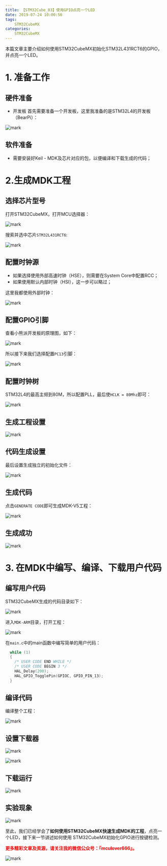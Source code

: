 ```yaml
---
title: 【STM32Cube_03】使用GPIO点亮一个LED
date: 2019-07-24 10:00:56
tags:
    STM32CubeMX
categories:
    STM32CubeMX
---
```


本篇文章主要介绍如何使用STM32CubeMX初始化STM32L431RCT6的GPIO，并点亮一个LED。
<!--more-->
# 1. 准备工作
## 硬件准备
- 开发板
首先需要准备一个开发板，这里我准备的是STM32L4的开发板（BearPi）：

![mark](http://mculover666.cn/image/20190806/9uiPTi5odYSj.png?imageslim)

## 软件准备
- 需要安装好Keil - MDK及芯片对应的包，以便编译和下载生成的代码；

# 2.生成MDK工程
## 选择芯片型号
打开STM32CubeMX，打开MCU选择器：

![mark](http://mculover666.cn/image/20190806/gBP6glmUSH80.png?imageslim)

搜索并选中芯片`STM32L431RCT6`:

![mark](http://mculover666.cn/image/20190806/gnyHwdl53uVD.png?imageslim)

## 配置时钟源

- 如果选择使用外部高速时钟（HSE），则需要在System Core中配置RCC；
- 如果使用默认内部时钟（HSI），这一步可以略过；

这里我都使用外部时钟：

![mark](http://mculover666.cn/image/20190806/k593lGGb5tlW.png?imageslim)

## 配置GPIO引脚

查看小熊派开发板的原理图，如下：

![mark](http://mculover666.cn/image/20190812/5iCtQUfKbgzA.png?imageslim)

所以接下来我们选择配置`PC13`引脚：

![mark](http://mculover666.cn/image/20190812/Ad3UrGCsgjXr.png?imageslim)

## 配置时钟树
STM32L4的最高主频到80M，所以配置PLL，最后使`HCLK = 80Mhz`即可：

![mark](http://mculover666.cn/image/20190806/1TQg7frjRpVr.png?imageslim)

## 生成工程设置

![mark](http://mculover666.cn/image/20190812/JRur8DQQ4saC.png?imageslim)

## 代码生成设置

最后设置生成独立的初始化文件：

![mark](http://mculover666.cn/image/20190812/PwTCS6QzHiyG.png?imageslim)

## 生成代码

点击`GENERATE CODE`即可生成MDK-V5工程：

![mark](http://mculover666.cn/image/20190806/s0jGhLBWW6Cm.png?imageslim)

## 生成成功

![mark](http://mculover666.cn/image/20190812/Rut0y7ovQGsf.png?imageslim)

# 3. 在MDK中编写、编译、下载用户代码
## 编写用户代码
STM32CubeMX生成的代码目录如下：

![mark](http://mculover666.cn/image/20190812/yEi9PbChnxjU.png?imageslim)

进入`MDK-ARM`目录，打开工程：

![mark](http://mculover666.cn/image/20190812/wsGU4swrhD4b.png?imageslim)

在`main.c`中的main函数中编写简单的用户代码：
```c
  while (1)
  {
    /* USER CODE END WHILE */
    /* USER CODE BEGIN 3 */
    HAL_Delay(200);
	HAL_GPIO_TogglePin(GPIOC, GPIO_PIN_13);
  }
```
## 编译代码

编译整个工程：

![mark](http://mculover666.cn/image/20190812/Rh3CJlu7Hx8o.png?imageslim)

## 设置下载器

![mark](http://mculover666.cn/image/20190812/PHve6DYPkO9M.png?imageslim)

![mark](http://mculover666.cn/image/20190812/djSNbMCj6Hh6.png?imageslim)

## 下载运行

![mark](http://mculover666.cn/image/20190812/lLANsFr5iOb7.png?imageslim)

## 实验现象

![mark](http://mculover666.cn/image/20190812/YCAOK10iYrQN.png?imageslim)

至此，我们已经学会了**如何使用STM32CubeMX快速生成MDK的工程**，点亮一个LED，接下来一节讲述如何使用 STM32CubeMX初始化GPIO进行按键检测。

**<font color="#FF0000">更多精彩文章及资源，请关注我的微信公众号：『mculover666』。</font>**

![mark](http://mculover666.cn/image/20190811/gKNrs8CqezFQ.jpg?imageslim)
